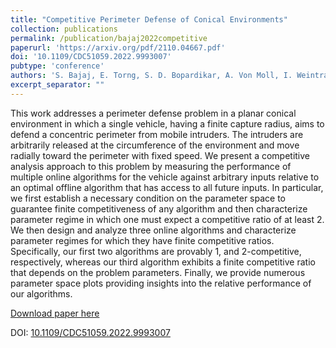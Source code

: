 ```yaml
---
title: "Competitive Perimeter Defense of Conical Environments"
collection: publications
permalink: /publication/bajaj2022competitive
paperurl: 'https://arxiv.org/pdf/2110.04667.pdf'
doi: '10.1109/CDC51059.2022.9993007'
pubtype: 'conference'
authors: 'S. Bajaj, E. Torng, S. D. Bopardikar, A. Von Moll, I. Weintraub, E. Garcia, D. W. Casbeer'
excerpt_separator: ""
---
```

This work addresses a perimeter defense problem in a planar conical environment in which a single vehicle, having a finite capture radius, aims to defend a concentric perimeter from mobile intruders. The intruders are arbitrarily released at the circumference of the environment and move radially toward the perimeter with fixed speed. We present a competitive analysis approach to this problem by measuring the performance of multiple online algorithms for the vehicle against arbitrary inputs relative to an optimal offline algorithm that has access to all future inputs. In particular, we first establish a necessary condition on the parameter space to guarantee finite competitiveness of any algorithm and then characterize parameter regime in which one must expect a competitive ratio of at least 2. We then design and analyze three online algorithms and characterize parameter regimes for which they have finite competitive ratios. Specifically, our first two algorithms are provably 1, and 2-competitive, respectively, whereas our third algorithm exhibits a finite competitive ratio that depends on the problem parameters. Finally, we provide numerous parameter space plots providing insights into the relative performance of our algorithms.

[Download paper here](https://arxiv.org/pdf/2110.04667.pdf)

DOI: [10.1109/CDC51059.2022.9993007](https://doi.org/10.1109/CDC51059.2022.9993007)

